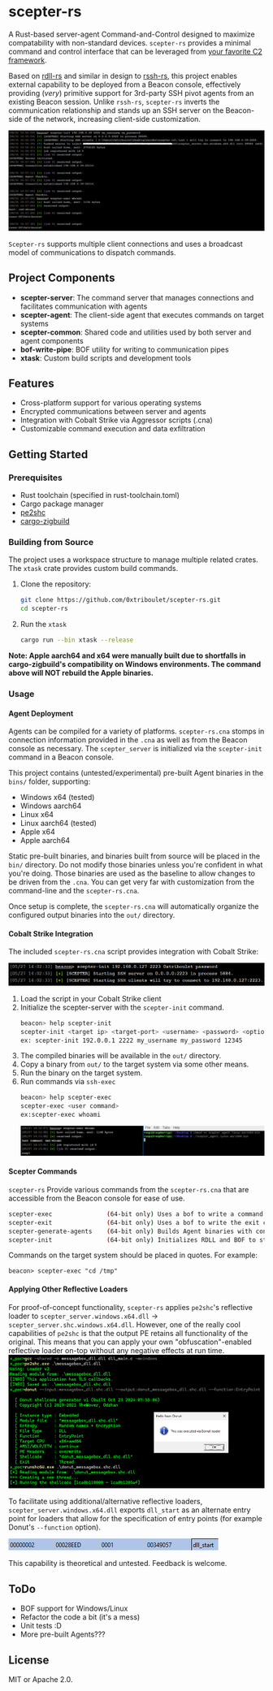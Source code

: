 # scepter-rs

A Rust-based server-agent Command-and-Control designed to maximize compatability with non-standard devices. `scepter-rs` provides a minimal command and control interface that can be leveraged from [your favorite C2 framework](https://www.cobaltstrike.com/).

Based on [rdll-rs](https://github.com/0xTriboulet/rdll-rs) and similar in design to [rssh-rs](https://github.com/0xTriboulet/rssh-rs/tree/master), this project enables external capability to be deployed from a Beacon console, effectively providing (*very*) primitive support for 3rd-party SSH pivot agents from an existing Beacon session. Unlike `rssh-rs`, `scepter-rs` inverts the communication relationship and stands up an SSH server on the Beacon-side of the network, increasing client-side customization.

![img_5.png](img_5.png)

`Scepter-rs` supports multiple client connections and uses a broadcast model of communications to dispatch commands.

## Project Components

- **scepter-server**: The command server that manages connections and facilitates communication with agents
- **scepter-agent**: The client-side agent that executes commands on target systems
- **scepter-common**: Shared code and utilities used by both server and agent components
- **bof-write-pipe**: BOF utility for writing to communication pipes
- **xtask**: Custom build scripts and development tools

## Features

- Cross-platform support for various operating systems
- Encrypted communications between server and agents
- Integration with Cobalt Strike via Aggressor scripts (.cna)
- Customizable command execution and data exfiltration

## Getting Started

### Prerequisites

- Rust toolchain (specified in rust-toolchain.toml)
- Cargo package manager
- [pe2shc](https://github.com/hasherezade/pe_to_shellcode/tree/master)
- [cargo-zigbuild](https://github.com/rust-cross/cargo-zigbuild)

### Building from Source
The project uses a workspace structure to manage multiple related crates. The `xtask` crate provides custom build commands.

1. Clone the repository:
   ```bash
   git clone https://github.com/0xtriboulet/scepter-rs.git
   cd scepter-rs
   ```
2. Run the `xtask` 
   ```bash
   cargo run --bin xtask --release
   ```
**Note: Apple aarch64 and x64 were manually built due to shortfalls in cargo-zigbuild's compatibility on Windows environments. The command above will NOT rebuild the Apple binaries.**


### Usage

#### Agent Deployment

Agents can be compiled for a variety of platforms. `scepter-rs.cna` stomps in connection information provided in the `.cna` as well as from the Beacon console as necessary. The `scepter_server` is initialized via the `scepter-init` command in a Beacon console.

This project contains (untested/experimental) pre-built Agent binaries in the `bins/` folder, supporting:
- Windows x64 (tested)
- Windows aarch64
- Linux x64
- Linux aarch64 (tested)
- Apple x64
- Apple aarch64

Static pre-built binaries, and binaries built from source will be placed in the `bin/` directory. Do not modify those binaries unless you're confident in what you're doing. Those binaries are used as the baseline to allow changes to be driven from the `.cna`. You can get very far with customization from the command-line and the `scepter-rs.cna`.

Once setup is complete, the `scepter-rs.cna` will automatically organize the configured output binaries into the `out/` directory.

#### Cobalt Strike Integration

The included `scepter-rs.cna` script provides integration with Cobalt Strike:

![img_2.png](img_2.png)

1. Load the script in your Cobalt Strike client
2. Initialize the scepter-server with the `scepter-init` command.
   ```bash
   beacon> help scepter-init
   scepter-init <target ip> <target-port> <username> <password> <optional: pid>
   ex: scepter-init 192.0.0.1 2222 my_username my_password 12345
   ```
3. The compiled binaries will be available in the `out/` directory.
4. Copy a binary from `out/` to the target system via some other means.
5. Run the binary on the target system.
6. Run commands via `ssh-exec`
   ```bash
   beacon> help scepter-exec
   scepter-exec <user command>
   ex:scepter-exec whoami   
   ```
   ![img_3.png](img_3.png)
#### Scepter Commands
`scepter-rs` Provide various commands from the `scepter-rs.cna` that are accessible from the Beacon console for ease of use.
```bash
scepter-exec               (64-bit only) Uses a bof to write a command to a pipe that is read by a user implemented reflective DLL and sent to the ssh target.
scepter-exit               (64-bit only) Uses a bof to write the exit command to a pipe that is read by a user implemented reflective DLL. SSH Server exits.
scepter-generate-agents    (64-bit only) Builds Agent binaries with configuration specified in .cna without starting the SSH Scepter Server.
scepter-init               (64-bit only) Initializes RDLL and BOF to start SSH Scepter Server on the target host, and builds Agents for use.
 ```
Commands on the target system should be placed in quotes. For example:
```aiignore
beacon> scepter-exec "cd /tmp"
```

#### Applying Other Reflective Loaders

For proof-of-concept functionality, `scepter-rs` applies `pe2shc`'s reflective loader to `scepter_server.windows.x64.dll` -> `scepter_server.shc.windows.x64.dll`. However, one of the really cool capabilities of `pe2shc` is that the output PE retains all functionality of the original. This means that you can apply your own "obfuscation"-enabled reflective loader on-top without any negative effects at run time.
![img.png](img.png)

To facilitate using additional/alternative reflective loaders, `scepter_server.windows.x64.dll` exports `dll_start` as an alternate entry point for loaders that allow for the specification of entry points (for example Donut's `--function` option).

![img_1.png](img_1.png)

This capability is theoretical and untested. Feedback is welcome.

## ToDo
- BOF support for Windows/Linux
- Refactor the code a bit (it's a mess)
- Unit tests :D
- More pre-built Agents???

## License
MIT or Apache 2.0.